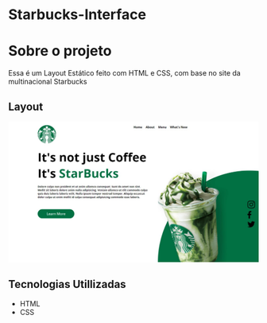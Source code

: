 # Starbucks-Interface

# Sobre o projeto

Essa é um Layout Estático feito com HTML e CSS, com base no site da multinacional Starbucks

## Layout
![Desktop](https://github.com/lucasssramalhor/Starbucks-Interface/blob/main/homepage.jpeg)

## Tecnologias Utillizadas
- HTML
- CSS

